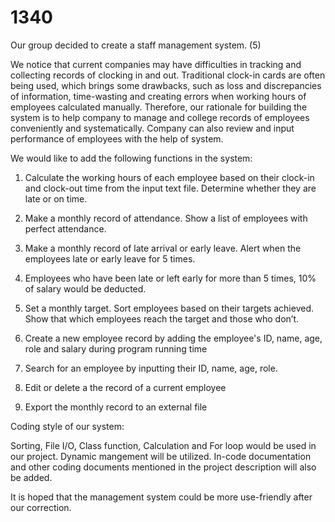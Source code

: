 # 1340
Our group decided to create a staff management system. (5)

We notice that current companies may have difficulties in tracking and collecting records of clocking in and out. Traditional clock-in cards are often being used, which brings some drawbacks, such as loss and discrepancies of information, time-wasting and creating errors when working hours of employees calculated manually. Therefore, our rationale for building the system is to help company to manage and college records of employees conveniently and systematically. Company can also review and input performance of employees with the help of system.


We would like to add the following functions in the system:

1.	Calculate the working hours of each employee based on their clock-in and clock-out time from the input text file.  Determine whether they are late or on time. 

2.	Make a monthly record of attendance.  Show a list of employees with perfect attendance.

3.  Make a monthly record of late arrival or early leave. Alert when the employees late or early leave for 5 times.

4.  Employees who have been late or left early for more than 5 times, 10% of salary would be deducted.	

5.  Set a monthly target.  Sort employees based on their targets achieved. Show that which employees reach the target and   those who don’t.

6.  Create a new employee record by adding the employee's ID, name, age, role and salary during program running time

7.  Search for an employee by inputting their ID, name, age, role.

8.  Edit or delete a the record of a current employee

9.  Export the monthly record to an external file


Coding style of our system:

Sorting, File I/O, Class function, Calculation and For loop would be used in our project.
Dynamic mangement will be utilized. In-code documentation  and other coding documents mentioned in the project description will also be added.

It is hoped that the management system could be more use-friendly after our correction.
